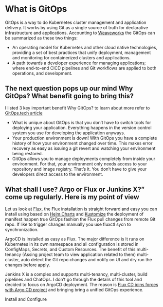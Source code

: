
# What is GitOps

GitOps is a way to do Kubernetes cluster management and application delivery.  It works by using Git as a single source of truth for declarative infrastructure and applications. Accounting to [Weaveworks](https://www.weave.works/technologies/gitops/) the GitOps can be summarized as these two things:

- An operating model for Kubernetes and other cloud native technologies, providing a set of best practices that unify deployment, management and monitoring for containerized clusters and applications.
- A path towards a developer experience for managing applications; where end-to-end CICD pipelines and Git workflows are applied to both operations, and development.

## The next question pops up our mind Why GitOps? What benefit going to bring this? 

I listed 3 key important benefit Why GitOps? to learn about more refer to [GitOps.tech article](https://www.gitops.tech/#:~:text=GitOps%20is%20a%20way%20of,Git%20and%20Continuous%20Deployment%20tools.)

- What is unique about GitOps is that you don’t have to switch tools for deploying your application. Everything happens in the version control system you use for developing the application anyways.
- Your production environment is down! With GitOps you have a complete history of how your environment changed over time. This makes error recovery as easy as issuing a git revert and watching your environment being restored.
- GitOps allows you to manage deployments completely from inside your environment. For that, your environment only needs access to your repository and image registry. That’s it. You don’t have to give your developers direct access to the environment.

## What shall I use? Argo or Flux or Junkins X?” come up regularly. Here is my point of view

Let us look at [Flux](https://fluxcd.io/), the Flux installation is straight forward and easy you can install using based on [Helm Charts](https://docs.fluxcd.io/en/1.19.0/tutorials/get-started-helm/) and [Kustomize](https://docs.fluxcd.io/en/1.19.0/tutorials/get-started-kustomize/) the deployment of manifest happen true GitOps fashion the Flux pull changes from remote Git repo. If like to trigger changes manually you use fluxctl sycn to synchronization.

ArgoCD is installed as easy as Flux. The major difference is It runs on Kubernetes in its own namespace and all configuration is stored in ConfigMaps, Secrets, and Custom Resources. The benefit of this multi-tenancy (Assing project team to view application related to them) multi-cluster, auto detect the Git repo changes and notify on UI and dry run the changes before apply. 

Jenkins X is a complex and supports multi-tenancy, multi-cluster, build pipelines and ChatOps. I don’t go through the details of this tool and decided to focus on ArgoCD deployment. The reason is [Flux CD joins forces with Argo CD project](https://discuss.kubernetes.io/t/flux-cd-joins-forces-with-argo-cd-project/8678) and bringing bring a unified GitOps experience.

Install and Configure 